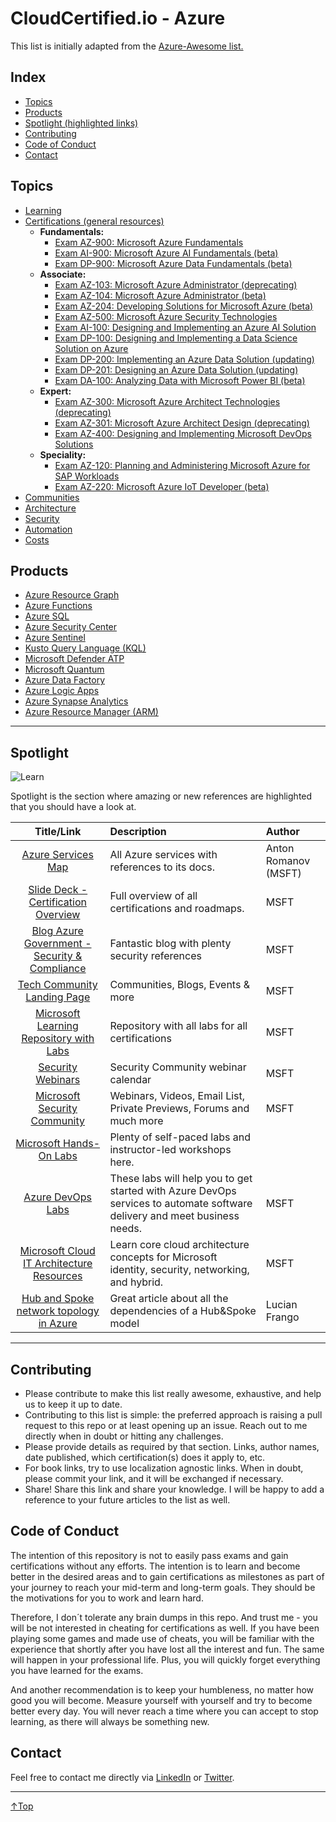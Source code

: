 # CloudCertified.io - Azure
This list is initially adapted from the [Azure-Awesome list.](https://github.com/ddneves/awesome-azure-learning/blob/master/README.md)


## Index
- [Topics](#topics)
- [Products](#products)
- [Spotlight (highlighted links)](#spotlight)
- [Contributing](#contributing)
- [Code of Conduct](#code-of-conduct)
- [Contact](#contact)

## Topics
- [Learning](./topics/learning.md)
- [Certifications (general resources)](./topics/certifications/certifications.md)
  - **Fundamentals:**
    - [Exam AZ-900: Microsoft Azure Fundamentals](./topics/certifications/az-900.md)
    - [Exam AI-900: Microsoft Azure AI Fundamentals (beta)](./topics/certifications/ai-900.md)
    - [Exam DP-900: Microsoft Azure Data Fundamentals (beta)](./topics/certifications/dp-900.md)
  - **Associate:**
    - [Exam AZ-103: Microsoft Azure Administrator (deprecating)](./topics/certifications/az-103.md)
    - [Exam AZ-104: Microsoft Azure Administrator (beta)](./topics/certifications/az-104.md)
    - [Exam AZ-204: Developing Solutions for Microsoft Azure (beta)](./topics/certifications/az-204.md)
    - [Exam AZ-500: Microsoft Azure Security Technologies](./topics/certifications/az-500.md)
    - [Exam AI-100: Designing and Implementing an Azure AI Solution](./topics/certifications/ai-100.md)
    - [Exam DP-100: Designing and Implementing a Data Science Solution on Azure](./topics/certifications/dp-100.md)
    - [Exam DP-200: Implementing an Azure Data Solution (updating)](./topics/certifications/dp-200.md)
    - [Exam DP-201: Designing an Azure Data Solution (updating)](./topics/certifications/dp-201.md)
    - [Exam DA-100: Analyzing Data with Microsoft Power BI (beta)](./topics/certifications/da-100.md)
  - **Expert:**
    - [Exam AZ-300: Microsoft Azure Architect Technologies (deprecating)](./topics/certifications/az-300.md)
    - [Exam AZ-301: Microsoft Azure Architect Design (deprecating)](./topics/certifications/az-301.md)
    - [Exam AZ-400: Designing and Implementing Microsoft DevOps Solutions](./topics/certifications/az-400.md)
  - **Speciality:**
    - [Exam AZ-120: Planning and Administering Microsoft Azure for SAP Workloads](./topics/certifications/az-120.md)
    - [Exam AZ-220: Microsoft Azure IoT Developer (beta)](./topics/certifications/az-220.md)
- [Communities](./topics/communities.md)
- [Architecture](./topics/architecture.md)
- [Security](./topics/security.md)
- [Automation](./topics/automation.md)
- [Costs](./topics/costs.md)

## Products
- [Azure Resource Graph](./products/azureresourcegraph.md)
- [Azure Functions](./products/azurefunctions.md)
- [Azure SQL](./products/azuresql.md)
- [Azure Security Center](products/azuresecuritycenter.md)
- [Azure Sentinel](./products/azuresentinel.md)
- [Kusto Query Language (KQL)](./products/kustoquerylanguage.md)
- [Microsoft Defender ATP](./products/microsoftdefenderatp.md)
- [Microsoft Quantum](./products/microsoftquantum.md)
- [Azure Data Factory](./products/azuredatafactory.md)
- [Azure Logic Apps](./products/azurelogicapps.md)
- [Azure Synapse Analytics](./products/azuresynapseanalytics.md)
- [Azure Resource Manager (ARM)](./products/azureresourcemanager.md)


______

## Spotlight

![Learn](/img/spotlight.png)

Spotlight is the section where amazing or new references are highlighted that you should have a look at.

|                                                                  Title/Link                                                                  | Description                                                                                                               | Author               |
| :------------------------------------------------------------------------------------------------------------------------------------------: | :------------------------------------------------------------------------------------------------------------------------ | :------------------- |
|                                           [Azure Services Map](https://aka.ms/azure-services-map/)                                           | All Azure services with references to its docs.                                                                           | Anton Romanov (MSFT) |
|                   [Slide Deck - Certification Overview](https://query.prod.cms.rt.microsoft.com/cms/api/am/binary/RWtQJJ)                    | Full overview of all certifications and roadmaps.                                                                         | MSFT                 |
|                          [Blog Azure Government - Security & Compliance](https://devblogs.microsoft.com/azuregov/)                           | Fantastic blog with plenty security references                                                                            | MSFT                 |
|                                     [Tech Community Landing Page](https://techcommunity.microsoft.com/)                                      | Communities, Blogs, Events & more                                                                                         | MSFT                 |
|                               [Microsoft Learning Repository with Labs](https://github.com/MicrosoftLearning)                                | Repository with all labs for all certifications                                                                           | MSFT                 |
|                                             [Security Webinars](https://aka.ms/SecurityWebinars)                                             | Security Community webinar calendar                                                                                       | MSFT                 |
|                                       [Microsoft Security Community](https://aka.ms/SecurityCommunity)                                       | Webinars, Videos, Email List, Private Previews, Forums and much more                                                      | MSFT                 |
|                                      [Microsoft Hands-On Labs](https://www.microsoft.com/handsonlabs/)                                       | Plenty of self-paced labs and instructor-led workshops here.                                                              |
|                                            [Azure DevOps Labs](https://www.azuredevopslabs.com/)                                             | These labs will help you to get started with Azure DevOps services to automate software delivery and meet business needs. | MSFT                 |
| [Microsoft Cloud IT Architecture Resources](https://docs.microsoft.com/en-us/office365/enterprise/microsoft-cloud-it-architecture-resources) | Learn core cloud architecture concepts for Microsoft identity, security, networking, and hybrid.                          | MSFT                 |
|           [Hub and Spoke network topology in Azure](https://blog.kloud.com.au/2020/03/06/hub-and-spoke-network-topology-in-azure/)           | Great article about all the dependencies of a Hub&Spoke model                                                             | Lucian Frango        |

______

## Contributing
- Please contribute to make this list really awesome, exhaustive, and help us to keep it up to date.
- Contributing to this list is simple: the preferred approach is raising a pull request to this repo or at least opening up an issue. Reach out to me directly when in doubt or hitting any challenges.
- Please provide details as required by that section.  Links, author names, date published, which certification(s) does it apply to, etc.
- For book links, try to use localization agnostic links. When in doubt, please commit your link, and it will be exchanged if necessary.
- Share! Share this link and share your knowledge. I will be happy to add a reference to your future articles to the list as well.

## Code of Conduct
The intention of this repository is not to easily pass exams and gain certifications without any efforts. The intention is to learn and become better in the desired areas and to gain certifications as milestones as part of your journey to reach your mid-term and long-term goals. They should be the motivations for you to work and learn hard.

Therefore, I don´t tolerate any brain dumps in this repo. And trust me - you will be not interested in cheating for certifications as well. If you have been playing some games and made use of cheats, you will be familiar with the experience that shortly after you have lost all the interest and fun. The same will happen in your professional life. Plus, you will quickly forget everything you have learned for the exams.

And another recommendation is to keep your humbleness, no matter how good you will become. Measure yourself with yourself and try to become better every day. You will never reach a time where you can accept to stop learning, as there will always be something new.

## Contact
Feel free to contact me directly via [LinkedIn](https://www.linkedin.com/in/daviddasneves/) or [Twitter](https://twitter.com/david_das_neves).

___
 <a href="#top" title="Back to the top.">↑Top</a>